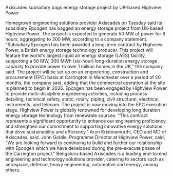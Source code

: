 Axiscades subsidiary bags energy storage project by UK-based Highview Power

Homegrown engineering solutions provider Axiscades on Tuesday said its subsidiary Epcogen has bagged an energy storage project from UK-based Highview Power. The project is expected to generate 50 MW of power for 6 hours, aggregating to 300 MW, according to a company statement.  "Subsidiary Epcogen has been awarded a long-term contract by Highview Power, a British energy storage technology producer. This project will feature the world's largest liquid air energy storage (LAES) facility, supporting a 50 MW, 300 MWh (six-hour) long-duration energy storage capacity to provide power to over 1 million homes in the UK," the company said.  The project will be set up on an engineering, construction and procurement (EPC) basis at Carrington in Manchester over a period of 20 months, the company said, adding that the commercial operation at the site is planned to begin in 2026.  Epcogen has been engaged by Highview Power to provide multi-discipline engineering activities, including process detailing, technical safety, static, rotary, piping, civil structural, electrical, instruments, and telecom. The project is now moving into the EPC execution stage.  Highview Power is globally renowned for developing long duration energy storage technology from renewable sources.  "This contract represents a significant opportunity to enhance our engineering proficiency and strengthen our commitment to supporting innovative energy solutions that drive sustainability and efficiency," Arun Krishnamurthi, CEO and MD of Axiscades, said.  John Goldie, Programme Director at Highview Power, said, "We are looking forward to continuing to build and further our relationship with Epcogen which we have developed during the pre-execute phase of the Carrington project."  Bengaluru-based Axiscades is a leading end-to-end engineering and technology solutions provider, catering to sectors such as aerospace, defence, heavy engineering, automotive and energy, among others.